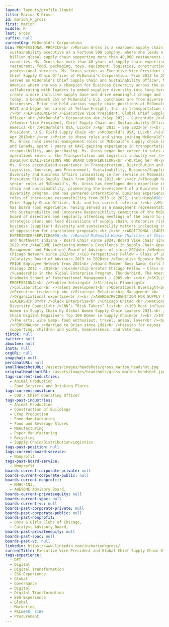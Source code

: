 ```yaml
---
layout: layouts/profile.liquid
title: Marion K Gross
id: marion_k_gross
first: Marion
middle: K
last: Gross
suffix: null
currentOrg: McDonald's Corporation
bio: PROFESSIONAL PROFILE<br />Marion Gross is a seasoned supply chain and
  sustainability executive at a Fortune 500 company, where she leads a $50
  billion global supply chain supporting more than 40,000 restaurants in 115
  countries. Ms. Gross has more than 40 years of supply chain expertise across
  restaurant, food, packaging, toys, equipment, logistics, construction, and
  professional services. Ms. Gross serves as Executive Vice President and Global
  Chief Supply Chain Officer of McDonald’s Corporation. From 2013 to 2022, she
  served as McDonald's Chief Supply Chain and Sustainability Officer, North
  America where she was a champion for Business Diversity across the enterprise,
  collaborating with leaders to embed supplier diversity into long-term plans to
  create a more inclusive supply base and drive meaningful change and impact.
  Today, a benchmark 25% of McDonald’s U.S. purchases are from diverse-owned
  businesses. Prior she held various supply chain positions at McDonald’s and
  HAVI and began her career at Yellow Freight, Inc. in transportation sales.<br
  /><br />EXPERIENCE<br />Executive Vice President, Global Chief Supply Chain
  Officer <br />McDonald’s Corporation <br />Sep 2022 – Current<br /><br
  />Senior Vice President, Chief Supply Chain and Sustainability Officer, North
  America <br />McDonald’s USA, LLC<br />Apr 2013 – Sep 2022<br /><br />Vice
  President, U.S. Field Supply Chain <br />McDonald’s USA, LLC<br />Jul 2008 –
  Apr 2013<br /><br />Prior to these roles and since joining McDonald’s in 1993,
  Ms. Gross held several management roles in McDonald’s supply chain in the U.S.
  and Canada, spent 7 years at HAVI gaining experience in transportation, social
  responsibility, and purchasing. Ms. Gross began her career in sales and
  operations roles in the Transportation and Logistics industry.<br /><br />KEY
  DIRECTOR QUALIFICATIONS AND BOARD CONTRIBUTIONS<br />During her 40-year career
  Ms. Gross accumulated experience in Transportation, Distribution and
  Logistics, Sourcing and Procurement, Sustainability, Business/Supplier
  Diversity and Business Affairs culminating in her service as McDonald’s Vice
  President Field Supply Chain from 2008 to 2013.<br /><br />Through her more
  senior roles at McDonald’s, Ms. Gross has developed deep expertise in supply
  chain and sustainability, pioneering the development of a Business (Supplier)
  Diversity program, and has garnered international business experience through
  roles of increasing responsibility from 2013 to 2022, including&#58; SVP,
  Chief Supply Chain Officer, N.A. and her current role.<br /><br />Ms. Gross
  has board room experience, having served as a management representative for
  the Sustainability and Corporate Responsibility Committee of the McDonald’s
  board of directors and regularly attending meetings of the board to present on
  strategic plans and lead discussions of supply chain, enterprise risk,
  business (supplier) diversity and sustainability matters including statements
  of opposition for shareholder proposals.<br /><br />ADDITIONAL LEADERSHIP
  EXPERIENCE/SERVICE&#58;<br />Ronald McDonald House Charities of Chicagoland
  and Northwest Indiana - Board Chair since 2024; Board Vice Chair since
  2022.<br />AWESOME (Achieving Women’s Excellence in Supply Chain Operations,
  Management and Education) Board of Advisors of since 2024<br />Member of The
  Chicago Network since 2022<br />CEO Perspectives Fellow – Class of 2023<br
  />Catalyst Board of Advisors 2019 to 2020<br />Executive Sponsor McDonald’s
  PRIDE Employee Network from 2021<br />Board Member Boys &amp; Girls Clubs of
  Chicago 2012 – 2016<br />Leadership Greater Chicago Fellow – Class of 2013<br
  />Leadership in the Global Enterprise Program, Thunderbird, The American
  Graduate School of International Management – 2005 <br /><br />SKILLS
  PROFESSIONAL<br />Problem-Solving<br />Strategic Planning<br
  />Collaboration<br />Talent Development<br />Operational Oversight<br
  />Executive Leadership <br />Strategic Relationship Management <br
  />Organizational expertise<br /><br />AWARDS/RECOGNITION FOR SUPPLY CHAIN
  LEADERSHIP BY<br />Black Enterprise<br />Chicago United <br />National
  Diversity Council<br />CNN’s “Risk Takers” list<br />100 Most influential
  Women in Supply Chain by Global Women Supply Chain Leaders 2021.<br />Supply
  Chain Digital Magazine's Top 100 Women in Supply Chain<br /><br />INTERESTS<br
  />The arts, wine &amp; food enthusiast, travel, animal lover<br /><br
  />PERSONAL<br />Married to Brian since 1991<br />Passion for causes
  supporting, children and youth, homelessness, and Veterans.
tiktok: null
twitter: null
aboutme: null
insta: null
orgURL: null
snapchat: null
personalURL: null
smallHeadshotURL: /assets/images/headshots/gross_marion_headshot.jpg
originalHeadshotURL: /assets/images/headshots/gross_marion_headshot.jpg
tags-current-industries:
  - Animal Production
  - Food Services and Drinking Places
tags-current-position:
  - COO / Chief Operating Officer
tags-past-industries:
  - Animal Production
  - Construction of Buildings
  - Crop Production
  - Food Manufacturing
  - Food and Beverage Stores
  - Manufacturing
  - Paper Manufacturing
  - Recycling
  - Supply Chain/Distribution/Logistics
tags-past-position: null
tags-current-board-service:
  - Nonprofit
tags-past-board-service:
  - Nonprofit
boards-current-corporate-private: null
boards-current-corporate-public: null
boards-current-nonprofit:
  - RMHC-CNI,
  - AWESOME Advisory Board,
boards-current-privateequity: null
boards-current-spac: null
boards-current-vc: null
boards-past-corporate-private: null
boards-past-corporate-public: null
boards-past-nonprofit:
  - Boys & Girls Clubs of Chicago,
  - Catalyst Advisory Board,
boards-past-privateequity: null
boards-past-spac: null
boards-past-vc: null
linkedin: https://www.linkedin.com/in/marionkgross/
currentTitle: Executive Vice President and Global Chief Supply Chain Officer
tags-experience:
  - DEI
  - Digital
  - Digital Transformation
  - ESG Experience
  - Global
  - Governance
  - Digital
  - Digital Transformation
  - ESG Experience
  - Global
  - Marketing
  - P&L&#58; $1B+
  - Procurement
---
```

